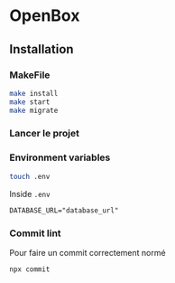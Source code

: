 # OpenBox

## Installation

### MakeFile

```bash
make install
make start
make migrate
```

### Lancer le projet

### Environment variables

```bash
touch .env
```

Inside `.env`

```.env
DATABASE_URL="database_url"
```

### Commit lint

Pour faire un commit correctement normé

```bash
npx commit
```
